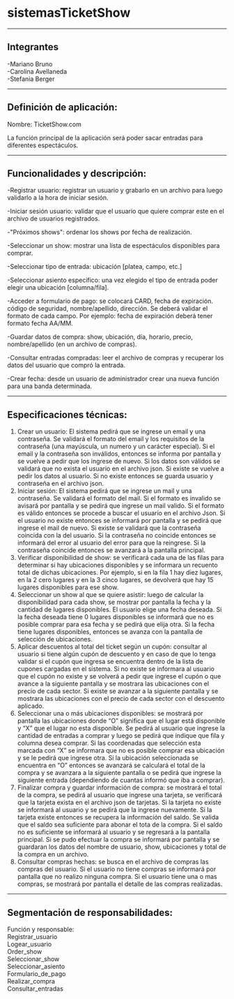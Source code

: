 # sistemasTicketShow
-------------------------------------------
Integrantes
-------------------------------------------
-Mariano Bruno<br>
-Carolina Avellaneda<br>
-Stefania Berger<br>

-------------------------------------------
Definición de aplicación:
-------------------------------------------
Nombre: TicketShow.com<br>

La función principal de la aplicación será poder sacar entradas para diferentes espectáculos.<br>

-------------------------------------------
Funcionalidades y descripción:
-------------------------------------------
-Registrar usuario: registrar un usuario y grabarlo en un archivo para luego validarlo a la hora de iniciar sesión. <br>

-Iniciar sesión usuario: validar que el usuario que quiere comprar este en el archivo de usuarios registrados.<br>

-"Próximos shows": ordenar los shows por fecha de realización.<br>

-Seleccionar un show: mostrar una lista de espectáculos disponibles para comprar.<br>

-Seleccionar tipo de entrada: ubicación [platea, campo, etc.]<br>

-Seleccionar asiento especifico: una vez elegido el tipo de entrada poder elegir una ubicación [columna/fila].<br>

-Acceder a formulario de pago: se colocará CARD, fecha de expiración. código de seguridad, nombre/apellido, dirección. Se deberá validar el formato de cada campo. Por ejemplo: fecha de expiración deberá tener formato fecha AA/MM. <br>

-Guardar datos de compra: show, ubicación, día, horario, precio, nombre/apellido (en un archivo de compras).<br>

-Consultar entradas compradas: leer el archivo de compras y recuperar los datos del usuario que compró la entrada.<br>

-Crear fecha: desde un usuario de administrador crear una nueva función para una banda determinada. <br>


-------------------------------------------
Especificaciones técnicas:
-------------------------------------------

1.	Crear un usuario: El sistema pedirá que se ingrese un email y una contraseña. Se validará el formato del email y los requisitos de la contraseña (una mayúscula, un numero y un carácter especial). Si el email y la contraseña son inválidos, entonces se informa por pantalla y se vuelve a pedir que los ingrese de nuevo. Si los datos son válidos se validará que no exista el usuario en el archivo json. Si existe se vuelve a pedir los datos al usuario. Si no existe entonces se guarda usuario y contraseña en el archivo json. <br>
2.	Iniciar sesión: El sistema pedirá que se ingrese un mail y una contraseña. Se validará el formato del mail. Si el formato es invalido se avisará por pantalla y se pedirá que ingrese un mail valido. Si el formato es válido entonces se procede a buscar el usuario en el archivo Json. Si el usuario no existe entonces se informará por pantalla y se pedirá que ingrese el mail de nuevo. Si existe se validará que la contraseña coincida con la del usuario. Si la contraseña no coincide entonces se informará del error al usuario del error para que la reingrese. Si la contraseña coincide entonces se avanzará a la pantalla principal.<br>
3.	Verificar disponibilidad de show: se verificará cada una de las filas para determinar si hay ubicaciones disponibles y se informara un recuento total de dichas ubicaciones. Por ejemplo, si en la fila 1 hay diez lugares, en la 2 cero lugares y en la 3 cinco lugares, se devolverá que hay 15 lugares disponibles para ese show.<br>
4.	Seleccionar un show al que se quiere asistir: luego de calcular la disponibilidad para cada show, se mostrar por pantalla la fecha y la cantidad de lugares disponibles. El usuario elige una fecha deseada. Si la fecha deseada tiene 0 lugares disponibles se informará que no es posible comprar para esa fecha y se pedirá que elija otra. Si la fecha tiene lugares disponibles, entonces se avanza con la pantalla de selección de ubicaciones.<br>
5.	Aplicar descuentos al total del ticket según un cupón: consultar al usuario si tiene algún cupón de descuento y en caso de que lo tenga validar si el cupón que ingresa se encuentra dentro de la lista de cupones cargadas en el sistema. Si no existe se informara al usuario que el cupón no existe y se volverá a pedir que ingrese el cupón o que avance a la siguiente pantalla y se mostrara las ubicaciones con el precio de cada sector. Si existe se avanzar a la siguiente pantalla y se mostrara las ubicaciones con el precio de cada sector con el descuento aplicado. <br>
6.	Seleccionar una o más ubicaciones disponibles: se mostrará por pantalla las ubicaciones donde “O” significa que el lugar está disponible y “X” que el lugar no esta disponible. Se pedirá al usuario que ingrese la cantidad de entradas a comprar y luego se pedirá que indique que fila y columna desea comprar. Si las coordenadas que selección esta marcada con “X” se informara que no es posible comprar esa ubicación y se le pedirá que ingrese otra. Si la ubicación seleccionada se encuentra en “O” entonces se avanzará se calculará el total de la compra y se avanzara a la siguiente pantalla o se pedirá que ingrese la siguiente entrada (dependiendo de cuantas informó que iba a comprar).
7.	Finalizar compra y guardar información de compra: se mostrará el total de la compra, se pedirá al usuario que ingrese una tarjeta, se verificará que la tarjeta exista en el archivo json de tarjetas. Si la tarjeta no existe se informará al usuario y se pedirá que la ingrese nuevamente. Si la tarjeta existe entonces se recupera la información del saldo. Se valida que el saldo sea suficiente para abonar el tota de la compra. Si el saldo no es suficiente se informará al usuario y se regresará a la pantalla principal. Si se pudo efectuar la compra se informará por pantalla y se guardaran los datos del nombre de usuario, show, ubicaciones y total de la compra en un archivo. <br>
8.	Consultar compras hechas: se busca en el archivo de compras las compras del usuario. Si el usuario no tiene compras se informará por pantalla que no realizo ninguna compra. Si el usuario tiene una o mas compras, se mostrará por pantalla el detalle de las compras realizadas. <br>

-------------------------------------------
Segmentación de responsabilidades:	
-------------------------------------------
Función y responsable:<br>
Registrar_usuario	<br>
Logear_usuario	<br>
Order_show	<br>
Seleccionar_show	<br>
Seleccionar_asiento	<br>
Formulario_de_pago	<br>
Realizar_compra	<br>
Consultar_entradas	<br>
